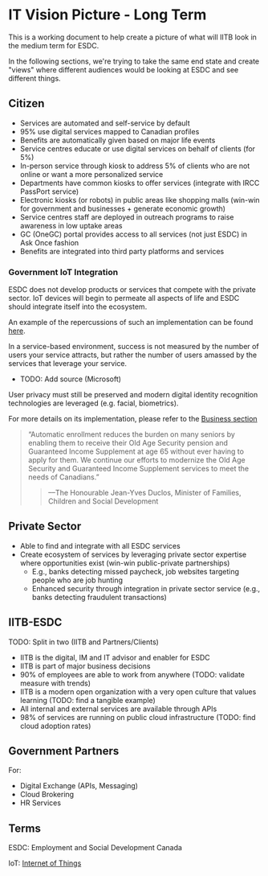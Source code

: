 # IT Vision Picture - Long Term

This is a working document to help create a picture of what will IITB look in the medium term for ESDC.

In the following sections, we're trying to take the same end state and create "views" where different audiences would be looking at ESDC and see different things.

## Citizen

- Services are automated and self-service by default
- 95% use digital services mapped to Canadian profiles
- Benefits are automatically given based on major life events
- Service centres educate or use digital services on behalf of clients (for 5%)
- In-person service through kiosk to address 5% of clients who are not online or want a more personalized service
- Departments have common kiosks to offer services (integrate with IRCC PassPort service)
- Electronic kiosks (or robots) in public areas like shopping malls (win-win for government and businesses + generate economic growth)
- Service centres staff are deployed in outreach programs to raise awareness in low uptake areas
- GC (OneGC) portal provides access to all services (not just ESDC) in Ask Once fashion
- Benefits are integrated into third party platforms and services

### Government IoT Integration 

ESDC does not develop products or services that compete with the private sector.
IoT devices will begin to permeate all aspects of life and ESDC should integrate itself into the ecosystem. 

An example of the repercussions of such an implementation can be found [here](https://github.com/sara-sabr/ITStrategy/blob/master/wip-tec/en/human-development-life-cycle.md).

In a service-based environment, success is not measured by the number of users your service attracts, but rather the number of users amassed by the services that leverage your service. 
- TODO: Add source (Microsoft)

User privacy must still be preserved and modern digital identity recognition technologies are leveraged (e.g. facial, biometrics).

For more details on its implementation, please refer to the [Business section](##Businesses)

> “Automatic enrollment reduces the burden on many seniors by enabling them to receive their Old Age Security pension and Guaranteed Income Supplement at age 65 without ever having to apply for them. We continue our efforts to modernize the Old Age Security and Guaranteed Income Supplement services to meet the needs of Canadians.”
> > ––The Honourable Jean-Yves Duclos, Minister of Families, Children and Social Development

## Private Sector

- Able to find and integrate with all ESDC services
- Create ecosystem of services by leveraging private sector expertise where opportunities exist (win-win public-private partnerships)
  - E.g., banks detecting missed paycheck, job websites targeting people who are job hunting
  - Enhanced security through integration in private sector service (e.g., banks detecting fraudulent transactions)

## IITB-ESDC

TODO: Split in two (IITB and Partners/Clients)

- IITB is the digital, IM and IT advisor and enabler for ESDC
- IITB is part of major business decisions
- 90% of employees are able to work from anywhere (TODO: validate measure with trends)
- IITB is a modern open organization with a very open culture that values learning (TODO: find a tangible example)
- All internal and external services are available through APIs
- 98% of services are running on public cloud infrastructure (TODO: find cloud adoption rates)

## Government Partners

For:
- Digital Exchange (APIs, Messaging)
- Cloud Brokering
- HR Services

## Terms 

ESDC: Employment and Social Development Canada

IoT: [Internet of Things](https://en.wikipedia.org/wiki/Internet_of_things)
